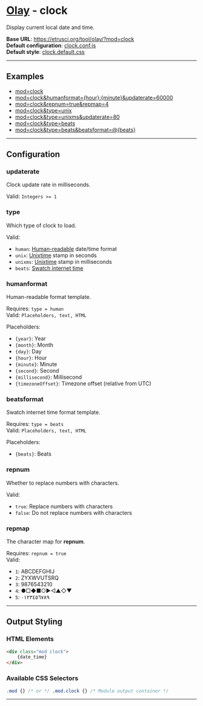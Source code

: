 # [Olay](../../../README.md) - clock

Display current local date and time.

**Base URL**: <https://etrusci.org/tool/olay/?mod=clock>  
**Default configuration**: [clock.conf.js](./clock.conf.js)  
**Default style**: [clock.default.css](./clock.default.css)

---

## Examples

- [mod=clock](https://etrusci.org/tool/olay/?mod=clock)
- [mod=clock&humanformat={hour}:{minute}&updaterate=60000](https://etrusci.org/tool/olay/?mod=clock&humanformat={hour}:{minute}&updaterate=60000)
- [mod=clock&repnum=true&repmap=4](https://etrusci.org/tool/olay/?mod=clock&repnum=true&repmap=4)
- [mod=clock&type=unix](https://etrusci.org/tool/olay/?mod=clock&type=unix)
- [mod=clock&type=unixms&updaterate=80](https://etrusci.org/tool/olay/?mod=clock&type=unixms&updaterate=80)
- [mod=clock&type=beats](https://etrusci.org/tool/olay/?mod=clock&type=beats)
- [mod=clock&type=beats&beatsformat=@{beats}](https://etrusci.org/tool/olay/?mod=clock&type=beats&beatsformat=@{beats})

---

## Configuration

### updaterate

Clock update rate in milliseconds.

Valid: `Integers >= 1`

### type

Which type of clock to load.

Valid:

- `human`: [Human-readable](https://en.wikipedia.org/wiki/Human-readable_medium_and_data) date/time format
- `unix`: [Unixtime](https://en.wikipedia.org/wiki/Unix_time) stamp in seconds
- `unixms`: [Unixtime](https://en.wikipedia.org/wiki/Unix_time) stamp in milliseconds
- `beats`: [Swatch internet time](https://en.wikipedia.org/wiki/Swatch_Internet_Time)

### humanformat

Human-readable format template.

Requires: `type = human`  
Valid: `Placeholders, text, HTML`

Placeholders:

- `{year}`: Year
- `{month}`: Month
- `{day}`: Day
- `{hour}`: Hour
- `{minute}`: Minute
- `{second}`: Second
- `{millisecond}`: Millisecond
- `{timezoneOffset}`: Timezone offset (relative from UTC)

### beatsformat

Swatch internet time format template.

Requires: `type = beats`  
Valid: `Placeholders, text, HTML`

Placeholders:

- `{beats}`: Beats

### repnum

Whether to replace numbers with characters.

Valid:

- `true`: Replace numbers with characters
- `false`: Do not replace numbers with characters

### repmap

The character map for **repnum**.

Requires: `repnum = true`  
Valid:

- `1`: ABCDEFGHIJ
- `2`: ZYXWVUTSRQ
- `3`: 9876543210
- `4`: ●□◆■○▶◁▲◇▼
- `5`: ٠١٢٣٤٥٦٧٨٩

---

## Output Styling

### HTML Elements

```html
<div class="mod clock">
    {date_time}
</div>
```

### Available CSS Selectors

```css
.mod {} /* or */ .mod.clock {} /* Module output container */
```

---
